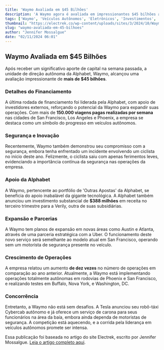 ```yaml
---
title: 'Waymo Avaliada em $45 Bilhões'
description: 'A Waymo agora é avaliada em impressionantes $45 bilhões após nova rodada de investimentos. Descubra mais sobre suas operações e planos de expansão.'
tags: ['Waymo', 'Veículos Autônomos', 'Eletrônicos', 'Investimentos', 'Transporte']
thumbnail: "https://electrek.co/wp-content/uploads/sites/3/2024/10/Waymo-cities-2025.jpg?quality=82&strip=all&w=1400"
slug: "waymo-avaliada-em-45-bilhoes"
author: "Jennifer Mossalgue"
date: "02/11/2024 06:01"
---
```


## Waymo Avaliada em $45 Bilhões

Após receber um significativo aporte de capital na semana passada, a unidade de direção autônoma da Alphabet, Waymo, alcançou uma avaliação impressionante de **mais de $45 bilhões**.

### Detalhes do Financiamento

A última rodada de financiamento foi liderada pela Alphabet, com apoio de investidores externos, reforçando o potencial da Waymo para expandir suas operações. Com mais de **150.000 viagens pagas realizadas por semana** nas cidades de San Francisco, Los Angeles e Phoenix, a empresa se destaca como um símbolo do progresso em veículos autônomos.

### Segurança e Inovação

Recentemente, Waymo também demonstrou seu compromisso com a segurança, embora tenha enfrentado um incidente envolvendo um ciclista no início deste ano. Felizmente, o ciclista saiu com apenas ferimentos leves, evidenciando a importância contínua da segurança nas operações da empresa.

### Apoio da Alphabet

A Waymo, pertencente ao portfólio de 'Outras Apostas' da Alphabet, se beneficia do apoio inabalável da gigante tecnológica. A Alphabet também anunciou um investimento substancial de **$388 milhões** em receita no terceiro trimestre para a Verily, outra de suas subsidiárias.

### Expansão e Parcerias

A Waymo tem planos de expansão em novas áreas como Austin e Atlanta, através de uma parceria estratégica com a Uber. O funcionamento deste novo serviço será semelhante ao modelo atual em San Francisco, operando sem um motorista de segurança presente no veículo.

### Crescimento de Operações

A empresa relatou um aumento **de dez vezes** no número de operações em comparação ao ano anterior. Atualmente, a Waymo está implementando operações totalmente autônomas em rodovias de Phoenix e San Francisco, e realizando testes em Buffalo, Nova York, e Washington, DC.

### Concorrência

Entretanto, a Waymo não está sem desafios. A Tesla anunciou seu robô-táxi Cybercab autônomo e já oferece um serviço de carona para seus funcionários na área da baía, embora ainda dependa de motoristas de segurança. A competição está aquecendo, e a corrida pela liderança em veículos autônomos promete ser intensa.

Essa publicação foi baseada no artigo do site Electrek, escrito por Jennifer Mossalgue. [Leia o artigo completo aqui](https://electrek.co/2024/11/01/waymo-is-now-valued-at-a-staggering-45-billion/).